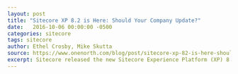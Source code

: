 ```yaml
---
layout: post
title: "Sitecore XP 8.2 is Here: Should Your Company Update?"
date:   2016-10-06 00:00:00 -0500
categories: sitecore
tags: sitecore
author: Ethel Crosby, Mike Skutta
source: https://www.onenorth.com/blog/post/sitecore-xp-82-is-here-should-your-company-update
excerpt: Sitecore released the new Sitecore Experience Platform (XP) 8.2 product recently, containing new feature functionality. With many types of tech updates, it can be hard to decide whether to postpone or embrace an upgrade. Luckily, this blog breaks down the Sitecore XP 8.2 highlights to help inform your upgrade decision.
---
```


